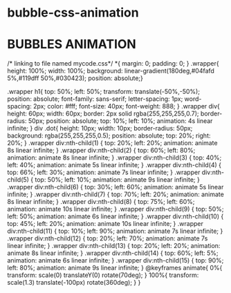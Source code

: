 # bubble-css-animation
<!DOCTYPE html>
<html>
    <head><title>background bubbles animation</title>
       <link rel="stylesheet" href="mycode.css" type="text/css"></head>

<body>
    <div class="wrapper">
        <h1>BUBBLES ANIMATION</h1>
        <div><span class="dot"></span></div>
        <div><span class="dot"></span></div>
        <div><span class="dot"></span></div>
        <div><span class="dot"></span></div>
        <div><span class="dot"></span></div>
        <div><span class="dot"></span></div>
        <div><span class="dot"></span></div>
        <div><span class="dot"></span></div>
        <div><span class="dot"></span></div>
        <div><span class="dot"></span></div>
        <div><span class="dot"></span></div>
        <div><span class="dot"></span></div>
        <div><span class="dot"></span></div>
        <div><span class="dot"></span></div>
        <div><span class="dot"></span></div>
    </div>
</body>
</html>
/* linking to file named mycode.css*/
*{
    margin: 0;
    padding: 0;
}
.wrapper{
    height: 100%;
    width: 100%;
    background: linear-gradient(180deg,#04fafd 5%,#119dff 50%,#030423);
    position: absolute;}

.wrapper h1{
    top: 50%;
    left: 50%;
    transform: translate(-50%,-50%);
    position: absolute;
    font-family: sans-serif;
    letter-spacing: 1px;
    word-spacing: 2px;
    color: #fff;
    font-size: 40px;
    font-weight: 888;
}
.wrapper div{
    height: 60px;
    width: 60px;
    border: 2px solid rgba(255,255,255,0.7);
    border-radius: 50px;
    position: absolute;
    top: 10%;
    left: 10%;
    animation: 4s linear infinite;
}
div .dot{
    height: 10px;
    width: 10px;
    border-radius: 50px;
    background: rgba(255,255,255,0.5);
    position: absolute;
    top: 20%;
    right: 20%;
}
.wrapper div:nth-child(1)
{
    top: 20%;
    left: 20%;
    animation: animate 8s linear infinite;
}
.wrapper div:nth-child(2)
{
    top: 60%;
    left: 80%;
    animation: animate 8s linear infinite;
}
.wrapper div:nth-child(3)
{
    top: 40%;
    left: 40%;
    animation: animate 5s linear infinite;
}
.wrapper div:nth-child(4)
{
    top: 66%;
    left: 30%;
    animation: animate 7s linear infinite;
}
.wrapper div:nth-child(5)
{
    top: 50%;
    left: 10%;
    animation: animate 9s linear infinite;
}
.wrapper div:nth-child(6)
{
    top: 30%;
    left: 60%;
    animation: animate 5s linear infinite;
}
.wrapper div:nth-child(7)
{
    top: 70%;
    left: 20%;
    animation: animate 8s linear infinite;
}
.wrapper div:nth-child(8)
{
    top: 75%;
    left: 60%;
    animation: animate 10s linear infinite;
}
.wrapper div:nth-child(9)
{
    top: 50%;
    left: 50%;
    animation: animate 6s linear infinite;
}
.wrapper div:nth-child(10)
{
    top: 45%;
    left: 20%;
    animation: animate 10s linear infinite;
}
.wrapper div:nth-child(11)
{
    top: 10%;
    left: 90%;
    animation: animate 7s linear infinite;
}
.wrapper div:nth-child(12)
{
    top: 20%;
    left: 70%;
    animation: animate 7s linear infinite;
}
.wrapper div:nth-child(13)
{
    top: 20%;
    left: 20%;
    animation: animate 8s linear infinite;
}
.wrapper div:nth-child(14)
{
    top: 60%;
    left: 5%;
    animation: animate 6s linear infinite;
}
.wrapper div:nth-child(15)
{
    top: 90%;
    left: 80%;
    animation: animate 9s linear infinite;
}
@keyframes animate{
    0%{
        transform: scale(0) translateY(0) rotate(70deg);
    }
    100%{
        transform: scale(1.3) translate(-100px) rotate(360deg);
    }
}
